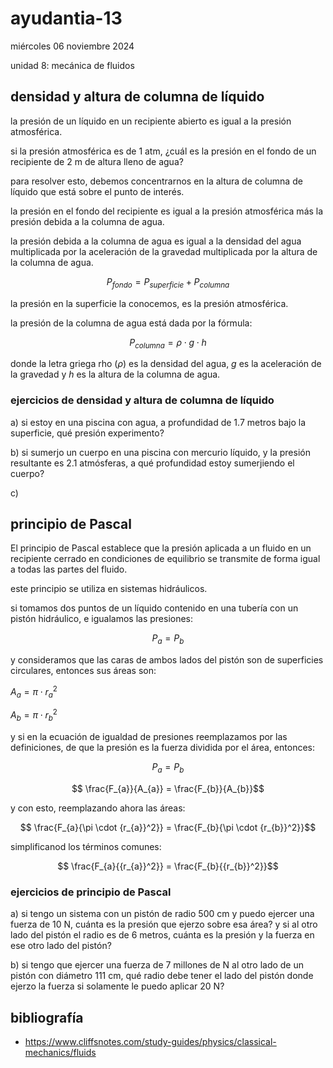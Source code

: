 # ayudantia-13

miércoles 06 noviembre 2024

unidad 8: mecánica de fluidos

## densidad y altura de columna de líquido

la presión de un líquido en un recipiente abierto es igual a la presión atmosférica.

si la presión atmosférica es de 1 atm, ¿cuál es la presión en el fondo de un recipiente de 2 m de altura lleno de agua?

para resolver esto, debemos concentrarnos en la altura de columna de líquido que está sobre el punto de interés.

la presión en el fondo del recipiente es igual a la presión atmosférica más la presión debida a la columna de agua.

la presión debida a la columna de agua es igual a la densidad del agua multiplicada por la aceleración de la gravedad multiplicada por la altura de la columna de agua.

$$P_{fondo} = P_{superficie} + P_{columna}$$

la presión en la superficie la conocemos, es la presión atmosférica.

la presión de la columna de agua está dada por la fórmula:

$$P_{columna} = \rho \cdot g \cdot h$$

donde la letra griega rho ($\rho$) es la densidad del agua, $g$ es la aceleración de la gravedad y $h$ es la altura de la columna de agua.

### ejercicios de densidad y altura de columna de líquido

a) si estoy en una piscina con agua, a profundidad de 1.7 metros bajo la superficie, qué presión experimento?

b) si sumerjo un cuerpo en una piscina con mercurio líquido, y la presión resultante es 2.1 atmósferas, a qué profundidad estoy sumerjiendo el cuerpo?

c)

## principio de Pascal

El principio de Pascal establece que la presión aplicada a un fluido en un recipiente cerrado en condiciones de equilibrio se transmite de forma igual a todas las partes del fluido.

este principio se utiliza en sistemas hidráulicos.

si tomamos dos puntos de un líquido contenido en una tubería con un pistón hidráulico, e igualamos las presiones:

$$ P_{a} = P_{b}$$

y consideramos que las caras de ambos lados del pistón son de superficies circulares, entonces sus áreas son:

$A_{a} = \pi \cdot {r_{a}}^2$

$A_{b} = \pi \cdot {r_{b}}^2$

y si en la ecuación de igualdad de presiones reemplazamos por las definiciones, de que la presión es la fuerza dividida por el área, entonces:

$$ P_{a} = P_{b}$$

$$ \frac{F_{a}}{A_{a}} = \frac{F_{b}}{A_{b}}$$

y con esto, reemplazando ahora las áreas:

$$ \frac{F_{a}{\pi \cdot {r_{a}}^2}} = \frac{F_{b}{\pi \cdot {r_{b}}^2}}$$

simplificanod los términos comunes:

$$ \frac{F_{a}{{r_{a}}^2}} = \frac{F_{b}{{r_{b}}^2}}$$

### ejercicios de principio de Pascal

a) si tengo un sistema con un pistón de radio 500 cm y puedo ejercer una fuerza de 10 N, cuánta es la presión que ejerzo sobre esa área? y si al otro lado del pistón el radio es de 6 metros, cuánta es la presión y la fuerza en ese otro lado del pistón?

b) si tengo que ejercer una fuerza de 7 millones de N al otro lado de un pistón con diámetro 111 cm, qué radio debe tener el lado del pistón donde ejerzo la fuerza si solamente le puedo aplicar 20 N?

## bibliografía

* <https://www.cliffsnotes.com/study-guides/physics/classical-mechanics/fluids>
